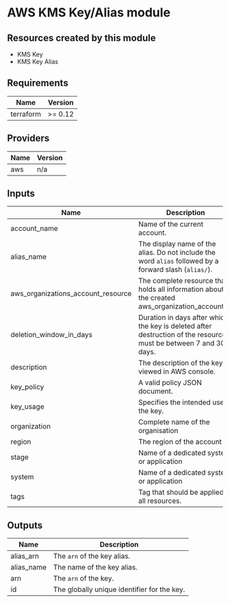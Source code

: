 # AWS KMS Key/Alias module

## Resources created by this module

- KMS Key
- KMS Key Alias

<!-- BEGINNING OF PRE-COMMIT-TERRAFORM DOCS HOOK -->
## Requirements

| Name | Version |
|------|---------|
| terraform | >= 0.12 |

## Providers

| Name | Version |
|------|---------|
| aws | n/a |

## Inputs

| Name | Description | Type | Default | Required |
|------|-------------|------|---------|:--------:|
| account\_name | Name of the current account. | `string` | n/a | yes |
| alias\_name | The display name of the alias. Do not include the word `alias` followed by a forward slash (`alias/`). | `string` | n/a | yes |
| aws\_organizations\_account\_resource | The complete resource that holds all information about the created aws\_organization\_account(s) | `map` | n/a | yes |
| deletion\_window\_in\_days | Duration in days after which the key is deleted after destruction of the resource, must be between 7 and 30 days. | `number` | `30` | no |
| description | The description of the key as viewed in AWS console. | `string` | n/a | yes |
| key\_policy | A valid policy JSON document. | `string` | `null` | no |
| key\_usage | Specifies the intended use of the key. | `string` | `"ENCRYPT_DECRYPT"` | no |
| organization | Complete name of the organisation | `string` | n/a | yes |
| region | The region of the account | `string` | n/a | yes |
| stage | Name of a dedicated system or application | `string` | n/a | yes |
| system | Name of a dedicated system or application | `string` | n/a | yes |
| tags | Tag that should be applied to all resources. | `map(string)` | `{}` | no |

## Outputs

| Name | Description |
|------|-------------|
| alias\_arn | The `arn` of the key alias. |
| alias\_name | The name of the key alias. |
| arn | The `arn` of the key. |
| id | The globally unique identifier for the key. |

<!-- END OF PRE-COMMIT-TERRAFORM DOCS HOOK -->
